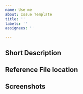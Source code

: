 ```yaml
---
name: Use me
about: Issue Template
title: ''
labels: ''
assignees: ''

---
```


## Short Description

## Reference File location

## Screenshots 
[//]: <img src="img url here" width="300">
